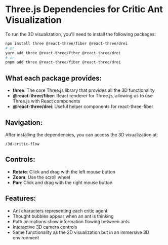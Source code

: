 # Three.js Dependencies for Critic Ant Visualization

To run the 3D visualization, you'll need to install the following packages:

```bash
npm install three @react-three/fiber @react-three/drei
# or
yarn add three @react-three/fiber @react-three/drei
# or
pnpm add three @react-three/fiber @react-three/drei
```

## What each package provides:

- **three**: The core Three.js library that provides all the 3D functionality
- **@react-three/fiber**: React renderer for Three.js, allowing us to use Three.js with React components
- **@react-three/drei**: Useful helper components for react-three-fiber

## Navigation:

After installing the dependencies, you can access the 3D visualization at:

```
/3d-critic-flow
```

## Controls:

- **Rotate**: Click and drag with the left mouse button
- **Zoom**: Use the scroll wheel
- **Pan**: Click and drag with the right mouse button

## Features:

- Ant characters representing each critic agent
- Thought bubbles appear when an ant is thinking
- Path animations show information flowing between ants
- Interactive 3D camera controls
- Same functionality as the 2D visualization but in an immersive 3D environment
